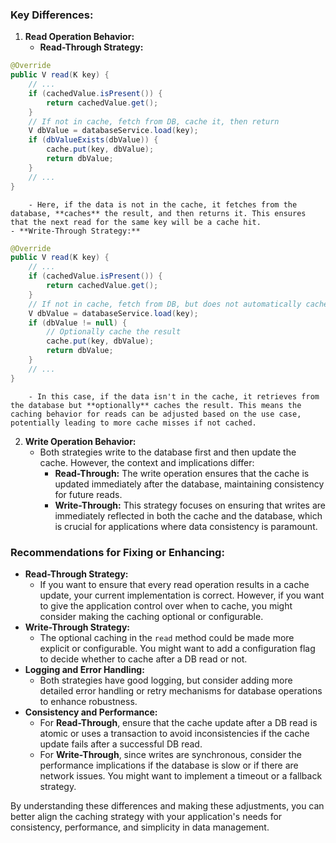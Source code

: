 ### Key Differences:

1. **Read Operation Behavior:**
    - **Read-Through Strategy:**

```java
@Override
public V read(K key) {
    // ... 
    if (cachedValue.isPresent()) {
        return cachedValue.get();
    }
    // If not in cache, fetch from DB, cache it, then return
    V dbValue = databaseService.load(key);
    if (dbValueExists(dbValue)) {
        cache.put(key, dbValue);
        return dbValue;
    }
    // ...
}
```

        - Here, if the data is not in the cache, it fetches from the database, **caches** the result, and then returns it. This ensures that the next read for the same key will be a cache hit.
    - **Write-Through Strategy:**

```java
@Override
public V read(K key) {
    // ...
    if (cachedValue.isPresent()) {
        return cachedValue.get();
    }
    // If not in cache, fetch from DB, but does not automatically cache the result
    V dbValue = databaseService.load(key);
    if (dbValue != null) {
        // Optionally cache the result
        cache.put(key, dbValue);
        return dbValue;
    }
    // ...
}
```

        - In this case, if the data isn't in the cache, it retrieves from the database but **optionally** caches the result. This means the caching behavior for reads can be adjusted based on the use case, potentially leading to more cache misses if not cached.
2. **Write Operation Behavior:**
    - Both strategies write to the database first and then update the cache. However, the context and implications differ:
        - **Read-Through:** The write operation ensures that the cache is updated immediately after the database, maintaining consistency for future reads.
        - **Write-Through:** This strategy focuses on ensuring that writes are immediately reflected in both the cache and the database, which is crucial for applications where data consistency is paramount.

### Recommendations for Fixing or Enhancing:

- **Read-Through Strategy:**
    - If you want to ensure that every read operation results in a cache update, your current implementation is correct. However, if you want to give the application control over when to cache, you might consider making the caching optional or configurable.
- **Write-Through Strategy:**
    - The optional caching in the `read` method could be made more explicit or configurable. You might want to add a configuration flag to decide whether to cache after a DB read or not.
- **Logging and Error Handling:**
    - Both strategies have good logging, but consider adding more detailed error handling or retry mechanisms for database operations to enhance robustness.
- **Consistency and Performance:**
    - For **Read-Through**, ensure that the cache update after a DB read is atomic or uses a transaction to avoid inconsistencies if the cache update fails after a successful DB read.
    - For **Write-Through**, since writes are synchronous, consider the performance implications if the database is slow or if there are network issues. You might want to implement a timeout or a fallback strategy.

By understanding these differences and making these adjustments, you can better align the caching strategy with your application's needs for consistency, performance, and simplicity in data management.
